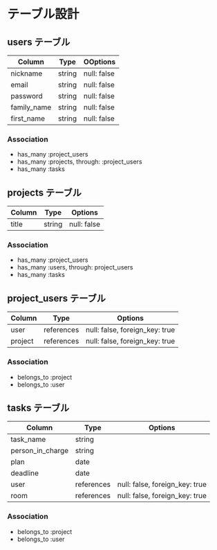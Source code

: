 # テーブル設計

## users テーブル

| Column      | Type   | OOptions     |
| ----------- | ------ | ----------- |
| nickname    | string | null: false |
| email       | string | null: false |
| password    | string | null: false |
| family_name | string | null: false |
| first_name  | string | null: false |


### Association

- has_many :project_users
- has_many :projects, through: :project_users
- has_many :tasks

## projects テーブル

| Column | Type   | Options    |
| ------ | ------ | ---------- |
| title  | string | null: false|

### Association

- has_many :project_users
- has_many :users, through: project_users
- has_many :tasks

## project_users テーブル

| Column  | Type       | Options                        |
| ------- | ---------- | ------------------------------ |
| user    | references | null: false, foreign_key: true |
| project | references | null: false, foreign_key: true |

### Association

- belongs_to :project
- belongs_to :user

## tasks テーブル

| Column           | Type       | Options                        |
| ---------------- | ---------- | ------------------------------ |
| task_name        | string     |                                |
| person_in_charge | string     |                                |
| plan             | date       |                                |
| deadline         | date       |                                |
| user             | references | null: false, foreign_key: true |
| room             | references | null: false, foreign_key: true |

### Association
- belongs_to :project
- belongs_to :user